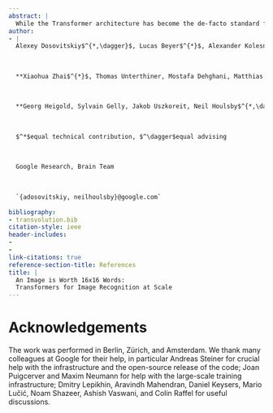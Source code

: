 ```yaml
---
abstract: |
  While the Transformer architecture has become the de-facto standard for natural language processing tasks, its applications to computer vision remain limited. In vision, attention is either applied in conjunction with convolutional networks, or used to replace certain components of convolutional networks while keeping their overall structure in place. We show that this reliance on CNNs is not necessary and a pure transformer applied directly to sequences of image patches can perform very well on image classification tasks. When pre-trained on large amounts of data and transferred to multiple mid-sized or small image recognition benchmarks (ImageNet, CIFAR-100, VTAB, etc.), Vision Transformer (ViT) attains excellent results compared to state-of-the-art convolutional networks while requiring substantially fewer computational resources to train.[^1]
author:
- |
  Alexey Dosovitskiy$^{*,\dagger}$, Lucas Beyer$^{*}$, Alexander Kolesnikov$^{*}$, Dirk Weissenborn$^{*}$,  
    
    
    
  **Xiaohua Zhai$^{*}$, Thomas Unterthiner, Mostafa Dehghani, Matthias Minderer,**  
    
    
    
  **Georg Heigold, Sylvain Gelly, Jakob Uszkoreit, Neil Houlsby$^{*,\dagger}$**  
    
    
    
  $^*$equal technical contribution, $^\dagger$equal advising  
    
    
    
  Google Research, Brain Team  
    
    
    
  `{adosovitskiy, neilhoulsby}@google.com`  
    
bibliography:
- transvolution.bib
citation-style: ieee
header-includes:
- 
- 
link-citations: true
reference-section-title: References
title: |
  An Image is Worth 16x16 Words:  
  Transformers for Image Recognition at Scale
---
```






# Acknowledgements

The work was performed in Berlin, Zürich, and Amsterdam. We thank many colleagues at Google for their help, in particular Andreas Steiner for crucial help with the infrastructure and the open-source release of the code; Joan Puigcerver and Maxim Neumann for help with the large-scale training infrastructure; Dmitry Lepikhin, Aravindh Mahendran, Daniel Keysers, Mario Lučić, Noam Shazeer, Ashish Vaswani, and Colin Raffel for useful discussions.

[^1]: Fine-tuning code and pre-trained models are available at <https://github.com/google-research/vision_transformer>
